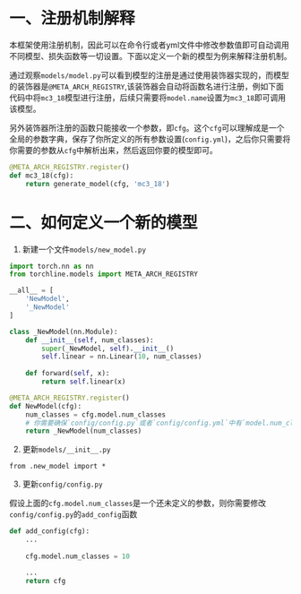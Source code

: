 # 一、注册机制解释

本框架使用注册机制，因此可以在命令行或者yml文件中修改参数值即可自动调用不同模型、损失函数等一切设置。下面以定义一个新的模型为例来解释注册机制。

通过观察`models/model.py`可以看到模型的注册是通过使用装饰器实现的，而模型的装饰器是`@META_ARCH_REGISTRY`,该装饰器会自动将函数名进行注册，例如下面代码中将`mc3_18`模型进行注册，后续只需要将`model.name`设置为`mc3_18`即可调用该模型。

另外装饰器所注册的函数只能接收一个参数，即`cfg`。这个`cfg`可以理解成是一个全局的参数字典，保存了你所定义的所有参数设置(`config.yml`)，之后你只需要将你需要的参数从`cfg`中解析出来，然后返回你要的模型即可。

```python
@META_ARCH_REGISTRY.register()
def mc3_18(cfg):
    return generate_model(cfg, 'mc3_18')
```


# 二、如何定义一个新的模型

1. 新建一个文件`models/new_model.py`

```python
import torch.nn as nn
from torchline.models import META_ARCH_REGISTRY

__all__ = [
    'NewModel',
    '_NewModel'
]

class _NewModel(nn.Module):
    def __init__(self, num_classes):
        super(_NewModel, self).__init__()
        self.linear = nn.Linear(10, num_classes)
    
    def forward(self, x):
        return self.linear(x)

@META_ARCH_REGISTRY.register()
def NewModel(cfg):
    num_classes = cfg.model.num_classes 
    # 你需要确保`config/config.py`或者`config/config.yml`中有`model.num_classes`这个参数
    return _NewModel(num_classes)
```

2. 更新`models/__init__.py`

```
from .new_model import *
```

3. 更新`config/config.py`

假设上面的`cfg.model.num_classes`是一个还未定义的参数，则你需要修改`config/config.py`的`add_config`函数

```python
def add_config(cfg):
    ...
    
    cfg.model.num_classes = 10

    ...
    return cfg
```